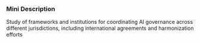 ### Mini Description

Study of frameworks and institutions for coordinating AI governance across different jurisdictions, including international agreements and harmonization efforts

